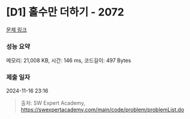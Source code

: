 # [D1] 홀수만 더하기 - 2072 

[문제 링크](https://swexpertacademy.com/main/code/problem/problemDetail.do?contestProbId=AV5QSEhaA5sDFAUq) 

### 성능 요약

메모리: 21,008 KB, 시간: 146 ms, 코드길이: 497 Bytes

### 제출 일자

2024-11-16 23:16



> 출처: SW Expert Academy, https://swexpertacademy.com/main/code/problem/problemList.do